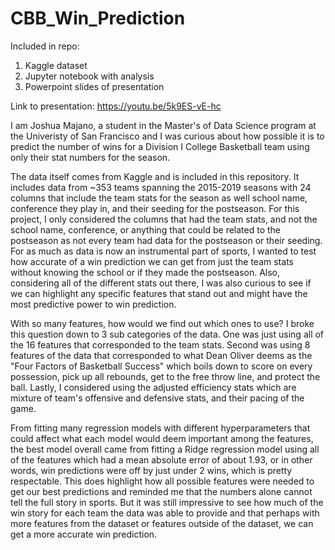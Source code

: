 # CBB_Win_Prediction

Included in repo:
  1) Kaggle dataset
  2) Jupyter notebook with analysis
  3) Powerpoint slides of presentation


Link to presentation: https://youtu.be/5k9ES-vE-hc

I am Joshua Majano, a student in the Master's of Data Science program at the Univeristy of San Francisco and I was curious about how possible it is to predict the number of wins for a Division I College Basketball team using only their stat numbers for the season.

The data itself comes from Kaggle and is included in this repository. It includes data from ~353 teams spanning the 2015-2019 seasons with 24 columns that include the team stats for the season as well school name, conference they play in, and their seeding for the postseason. For this project, I only considered the columns that had the team stats, and not the school name, conference, or anything that could be related to the postseason as not every team had data for the postseason or their seeding. For as much as data is now an instrumental part of sports, I wanted to test how accurate of a win prediction we can get from just the team stats without knowing the school or if they made the postseason. Also, considering all of the different stats out there, I was also curious to see if we can highlight any specific features that stand out and might have the most predictive power to win prediction.

With so many features, how would we find out which ones to use?
I broke this question down to 3 sub categories of the data. One was just using all of the 16 features that corresponded to the team stats. Second was using 8 features of the data that corresponded to what Dean Oliver deems as the "Four Factors of Basketball Success" which boils down to score on every possession, pick up all rebounds, get to the free throw line, and protect the ball. Lastly, I considered using the adjusted efficiency stats which are mixture of team's offensive and defensive stats, and their pacing of the game.

From fitting many regression models with different hyperparameters that could affect what each model would deem important among the features, the best model overall came from fitting a Ridge regression model using all of the features which had a mean absolute error of about 1.93, or in other words, win predictions were off by just under 2 wins, which is pretty respectable. This does highlight how all possible features were needed to get our best predictions and reminded me that the numbers alone cannot tell the full story in sports. But it was still impressive to see how much of the win story for each team the data was able to provide and that perhaps with more features from the dataset or features outside of the dataset, we can get a more accurate win prediction.
